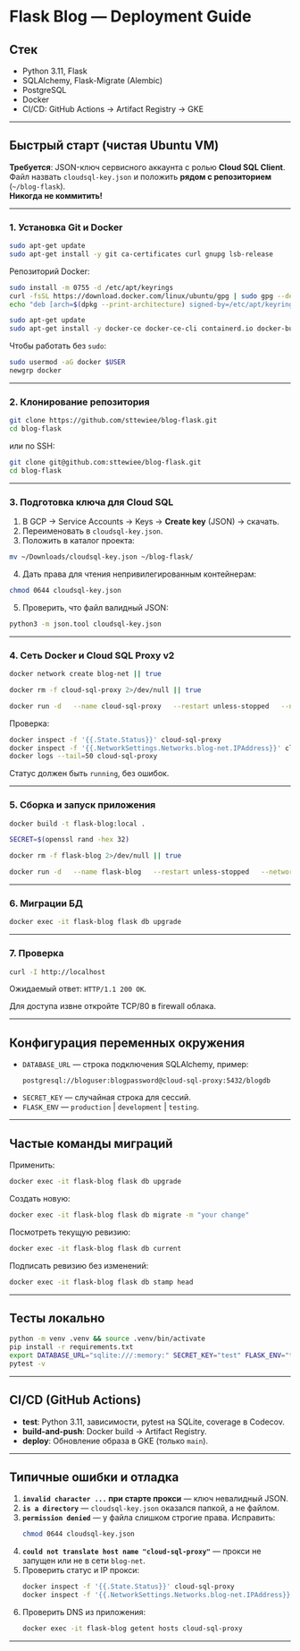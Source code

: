 # Flask Blog — Deployment Guide

## Стек
- Python 3.11, Flask
- SQLAlchemy, Flask-Migrate (Alembic)
- PostgreSQL
- Docker
- CI/CD: GitHub Actions → Artifact Registry → GKE

---

## Быстрый старт (чистая Ubuntu VM)

**Требуется**: JSON-ключ сервисного аккаунта с ролью **Cloud SQL Client**.  
Файл назвать `cloudsql-key.json` и положить **рядом с репозиторием** (`~/blog-flask`).  
**Никогда не коммитить!**

---

### 1. Установка Git и Docker

```bash
sudo apt-get update
sudo apt-get install -y git ca-certificates curl gnupg lsb-release
```

Репозиторий Docker:
```bash
sudo install -m 0755 -d /etc/apt/keyrings
curl -fsSL https://download.docker.com/linux/ubuntu/gpg | sudo gpg --dearmor -o /etc/apt/keyrings/docker.gpg
echo "deb [arch=$(dpkg --print-architecture) signed-by=/etc/apt/keyrings/docker.gpg] https://download.docker.com/linux/ubuntu $(. /etc/os-release && echo $VERSION_CODENAME) stable" | sudo tee /etc/apt/sources.list.d/docker.list > /dev/null

sudo apt-get update
sudo apt-get install -y docker-ce docker-ce-cli containerd.io docker-buildx-plugin docker-compose-plugin
```

Чтобы работать без `sudo`:
```bash
sudo usermod -aG docker $USER
newgrp docker
```

---

### 2. Клонирование репозитория
```bash
git clone https://github.com/sttewiee/blog-flask.git
cd blog-flask
```
или по SSH:
```bash
git clone git@github.com:sttewiee/blog-flask.git
cd blog-flask
```

---

### 3. Подготовка ключа для Cloud SQL

1. В GCP → Service Accounts → Keys → **Create key** (JSON) → скачать.
2. Переименовать в `cloudsql-key.json`.
3. Положить в каталог проекта:
```bash
mv ~/Downloads/cloudsql-key.json ~/blog-flask/
```
4. Дать права для чтения непривилегированным контейнерам:
```bash
chmod 0644 cloudsql-key.json
```
5. Проверить, что файл валидный JSON:
```bash
python3 -m json.tool cloudsql-key.json
```

---

### 4. Сеть Docker и Cloud SQL Proxy v2

```bash
docker network create blog-net || true

docker rm -f cloud-sql-proxy 2>/dev/null || true

docker run -d   --name cloud-sql-proxy   --restart unless-stopped   --network blog-net   --network-alias cloud-sql-proxy   -v "$PWD/cloudsql-key.json":/secrets/key.json:ro   -e GOOGLE_APPLICATION_CREDENTIALS=/secrets/key.json   gcr.io/cloud-sql-connectors/cloud-sql-proxy:2.11.4   --address 0.0.0.0 --port 5432   sonic-harbor-465608-v1:europe-west4:blog-db
```

Проверка:
```bash
docker inspect -f '{{.State.Status}}' cloud-sql-proxy
docker inspect -f '{{.NetworkSettings.Networks.blog-net.IPAddress}}' cloud-sql-proxy
docker logs --tail=50 cloud-sql-proxy
```
Статус должен быть `running`, без ошибок.

---

### 5. Сборка и запуск приложения

```bash
docker build -t flask-blog:local .

SECRET=$(openssl rand -hex 32)

docker rm -f flask-blog 2>/dev/null || true

docker run -d   --name flask-blog   --restart unless-stopped   --network blog-net   -p 80:5000   -e FLASK_ENV=production   -e SECRET_KEY="$SECRET"   -e DATABASE_URL="postgresql://bloguser:blogpassword@cloud-sql-proxy:5432/blogdb"   flask-blog:local
```

---

### 6. Миграции БД

```bash
docker exec -it flask-blog flask db upgrade
```

---

### 7. Проверка

```bash
curl -I http://localhost
```
Ожидаемый ответ: `HTTP/1.1 200 OK`.

Для доступа извне откройте TCP/80 в firewall облака.

---

## Конфигурация переменных окружения

- `DATABASE_URL` — строка подключения SQLAlchemy, пример:
  ```
  postgresql://bloguser:blogpassword@cloud-sql-proxy:5432/blogdb
  ```
- `SECRET_KEY` — случайная строка для сессий.
- `FLASK_ENV` — `production` | `development` | `testing`.

---

## Частые команды миграций

Применить:
```bash
docker exec -it flask-blog flask db upgrade
```
Создать новую:
```bash
docker exec -it flask-blog flask db migrate -m "your change"
```
Посмотреть текущую ревизию:
```bash
docker exec -it flask-blog flask db current
```
Подписать ревизию без изменений:
```bash
docker exec -it flask-blog flask db stamp head
```

---

## Тесты локально
```bash
python -m venv .venv && source .venv/bin/activate
pip install -r requirements.txt
export DATABASE_URL="sqlite:///:memory:" SECRET_KEY="test" FLASK_ENV="testing"
pytest -v
```

---

## CI/CD (GitHub Actions)
- **test**: Python 3.11, зависимости, pytest на SQLite, coverage в Codecov.
- **build-and-push**: Docker build → Artifact Registry.
- **deploy**: Обновление образа в GKE (только `main`).

---

## Типичные ошибки и отладка

1. **`invalid character ...` при старте прокси** — ключ невалидный JSON.
2. **`is a directory`** — `cloudsql-key.json` оказался папкой, а не файлом.
3. **`permission denied`** — у файла слишком строгие права. Исправить:
   ```bash
   chmod 0644 cloudsql-key.json
   ```
4. **`could not translate host name "cloud-sql-proxy"`** — прокси не запущен или не в сети `blog-net`.
5. Проверить статус и IP прокси:
   ```bash
   docker inspect -f '{{.State.Status}}' cloud-sql-proxy
   docker inspect -f '{{.NetworkSettings.Networks.blog-net.IPAddress}}' cloud-sql-proxy
   ```
6. Проверить DNS из приложения:
   ```bash
   docker exec -it flask-blog getent hosts cloud-sql-proxy
   ```

---

